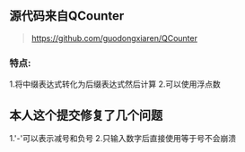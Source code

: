 ## 源代码来自QCounter
> https://github.com/guodongxiaren/QCounter

### 特点:
1.将中缀表达式转化为后缀表达式然后计算
2.可以使用浮点数

## 本人这个提交修复了几个问题
1.'-'可以表示减号和负号
2.只输入数字后直接使用等于号不会崩溃
